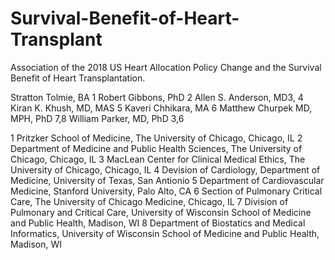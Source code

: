 # Survival-Benefit-of-Heart-Transplant
Association of the 2018 US Heart Allocation Policy Change and the Survival Benefit of Heart Transplantation.

Stratton Tolmie, BA 1
Robert Gibbons, PhD 2
Allen S. Anderson, MD3, 4
Kiran K. Khush, MD, MAS 5
Kaveri Chhikara, MA 6
Matthew Churpek MD, MPH, PhD 7,8
William Parker, MD, PhD 3,6

1 Pritzker School of Medicine, The University of Chicago, Chicago, IL
2 Department of Medicine and Public Health Sciences, The University of Chicago, Chicago, IL
3 MacLean Center for Clinical Medical Ethics, The University of Chicago, Chicago, IL
4 Devision of Cardiology, Department of Medicine, University of Texas, San Antionio
5 Department of Cardiovascular Medicine, Stanford University, Palo Alto, CA 
6 Section of Pulmonary Critical Care, The University of Chicago Medicine, Chicago, IL
7 Division of Pulmonary and Critical Care, University of Wisconsin School of Medicine and Public Health, Madison, WI
8 Department of Biostatics and Medical Informatics, University of Wisconsin School of Medicine and Public Health, Madison, WI
